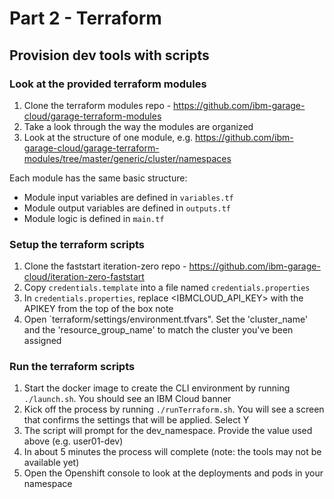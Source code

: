 # Part 2 - Terraform

## Provision dev tools with scripts

### Look at the provided terraform modules

1. Clone the terraform modules repo - https://github.com/ibm-garage-cloud/garage-terraform-modules
2. Take a look through the way the modules are organized
3. Look at the structure of one module, e.g. https://github.com/ibm-garage-cloud/garage-terraform-modules/tree/master/generic/cluster/namespaces

Each module has the same basic structure:
- Module input variables are defined in `variables.tf`
- Module output variables are defined in `outputs.tf`
- Module logic is defined in `main.tf`
  
### Setup the terraform scripts

1. Clone the faststart iteration-zero repo - https://github.com/ibm-garage-cloud/iteration-zero-faststart
2. Copy `credentials.template` into a file named `credentials.properties`
3. In `credentials.properties`, replace <IBMCLOUD_API_KEY> with the APIKEY from the top of the box note
4. Open `terraform/settings/environment.tfvars". Set the 'cluster_name' and the 'resource_group_name' to 
match the cluster you've been assigned

### Run the terraform scripts

1. Start the docker image to create the CLI environment by running `./launch.sh`. You should see an IBM Cloud banner
2. Kick off the process by running `./runTerraform.sh`. You will see a screen that confirms the settings that will be applied. Select Y
3. The script will prompt for the dev_namespace. Provide the value used above (e.g. user01-dev)
4. In about 5 minutes the process will complete (note: the tools may not be available yet)
5. Open the Openshift console to look at the deployments and pods in your namespace


